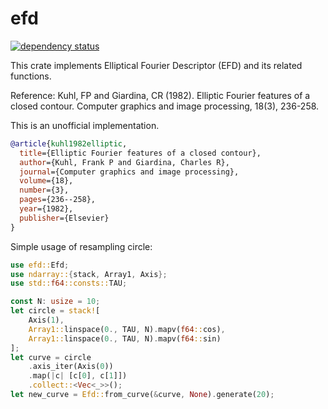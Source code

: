 # efd

[![dependency status](https://deps.rs/repo/github/KmolYuan/efd-rs/status.svg)](https://deps.rs/crate/efd/)

This crate implements Elliptical Fourier Descriptor (EFD) and its related functions.

Reference: Kuhl, FP and Giardina, CR (1982). Elliptic Fourier features of a closed contour. Computer graphics and image processing, 18(3), 236-258.

This is an unofficial implementation.

```bibtex
@article{kuhl1982elliptic,
  title={Elliptic Fourier features of a closed contour},
  author={Kuhl, Frank P and Giardina, Charles R},
  journal={Computer graphics and image processing},
  volume={18},
  number={3},
  pages={236--258},
  year={1982},
  publisher={Elsevier}
}
```

Simple usage of resampling circle:

```rust
use efd::Efd;
use ndarray::{stack, Array1, Axis};
use std::f64::consts::TAU;

const N: usize = 10;
let circle = stack![
    Axis(1),
    Array1::linspace(0., TAU, N).mapv(f64::cos),
    Array1::linspace(0., TAU, N).mapv(f64::sin)
];
let curve = circle
    .axis_iter(Axis(0))
    .map(|c| [c[0], c[1]])
    .collect::<Vec<_>>();
let new_curve = Efd::from_curve(&curve, None).generate(20);
```
